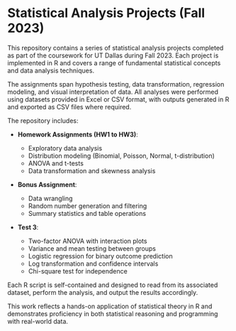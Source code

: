 # Statistical Analysis Projects (Fall 2023)

This repository contains a series of statistical analysis projects completed as part of the coursework for UT Dallas during Fall 2023. Each project is implemented in R and covers a range of fundamental statistical concepts and data analysis techniques.

The assignments span hypothesis testing, data transformation, regression modeling, and visual interpretation of data. All analyses were performed using datasets provided in Excel or CSV format, with outputs generated in R and exported as CSV files where required.

The repository includes:

- **Homework Assignments (HW1 to HW3)**: 
  - Exploratory data analysis
  - Distribution modeling (Binomial, Poisson, Normal, t-distribution)
  - ANOVA and t-tests
  - Data transformation and skewness analysis

- **Bonus Assignment**: 
  - Data wrangling
  - Random number generation and filtering
  - Summary statistics and table operations

- **Test 3**: 
  - Two-factor ANOVA with interaction plots
  - Variance and mean testing between groups
  - Logistic regression for binary outcome prediction
  - Log transformation and confidence intervals
  - Chi-square test for independence

Each R script is self-contained and designed to read from its associated dataset, perform the analysis, and output the results accordingly.

This work reflects a hands-on application of statistical theory in R and demonstrates proficiency in both statistical reasoning and programming with real-world data.

